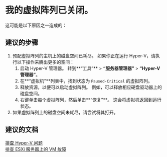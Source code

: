 <properties
    pageTitle="My virtual array has turned off"
    description="我的虚拟阵列已关闭"
    service="microsoft.storsimple"
    resource="managers"
    authors="anbacker"
    displayOrder="5"
    selfHelpType="resource"
    supportTopicIds=""
    resourceTags=""
    productPesIds=""
    cloudEnvironments="public"
/>


# 我的虚拟阵列已关闭。
这可能是以下原因之一造成的：

## **建议的步骤**
1. 预配虚拟阵列的主机上的磁盘空间已耗尽。 如果你正在运行 Hyper-V，请执行以下操作来腾出更多的空间：<br>
    1. 启动 Hyper-V 管理器。 转到**“工具”** > **“服务器管理器”** > **“Hyper-V 管理器”**。<br>
    2. 在**“虚拟机”**列表中，找到状态为 `Paused-Critical` 的虚拟阵列。<br>
    3. 释放资源，以便可以启动虚拟阵列。 例如，可以释放相应硬盘驱动器上的磁盘空间。<br>
    4. 右键单击每个虚拟阵列，然后单击**“恢复”**。 这会将虚拟机返回到运行状态。<br>
2. 如果虚拟阵列上的磁盘空间未耗尽，请尝试将其打开。


## **建议的文档**
[排查 Hyper-V 问题](https://technet.microsoft.com/library/cc742454.aspx)<br>
[排查 ESXi 服务器上的 VM 故障](https://kb.vmware.com/selfservice/microsites/search.do?cmd=displayKC&externalId=1003976)



<!--HONumber=Aug16_HO2-->



